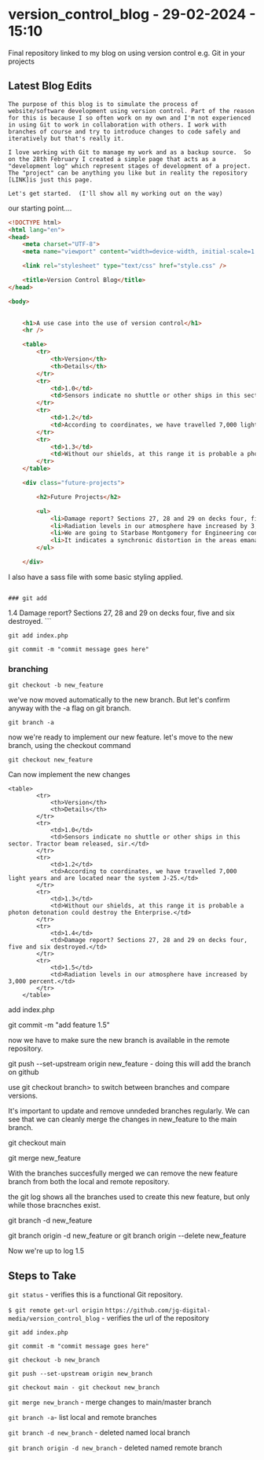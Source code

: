 # version_control_blog - 29-02-2024 - 15:10
Final repository linked to my blog on using version control e.g. Git in your projects


## Latest Blog Edits

```
The purpose of this blog is to simulate the process of website/software development using version control. Part of the reason for this is because I so often work on my own and I'm not experienced in using Git to work in collaboration with others. I work with branches of course and try to introduce changes to code safely and iteratively but that's really it.  

I love working with Git to manage my work and as a backup source.  So on the 28th February I created a simple page that acts as a "development log" which represent stages of development of a project.  The "project" can be anything you like but in reality the repository  [LINK]is just this page.

Let's get started.  (I'll show all my working out on the way)
```

our starting point....



```html
<!DOCTYPE html>
<html lang="en">
<head>
    <meta charset="UTF-8">
    <meta name="viewport" content="width=device-width, initial-scale=1.0">

    <link rel="stylesheet" type="text/css" href="style.css" />

    <title>Version Control Blog</title>
</head>

<body>
    

    <h1>A use case into the use of version control</h1>
    <hr />

    <table>
        <tr>
            <th>Version</th>
            <th>Details</th> 
        </tr>
        <tr>
            <td>1.0</td>
            <td>Sensors indicate no shuttle or other ships in this sector. Tractor beam released, sir.</td> 
        </tr>
        <tr>
            <td>1.2</td>
            <td>According to coordinates, we have travelled 7,000 light years and are located near the system J-25.</td>
        </tr>
        <tr>
            <td>1.3</td>
            <td>Without our shields, at this range it is probable a photon detonation could destroy the Enterprise.</td>
        </tr>
    </table>

    <div class="future-projects">

        <h2>Future Projects</h2>

        <ul>
            <li>Damage report? Sections 27, 28 and 29 on decks four, five and six destroyed.</li>
            <li>Radiation levels in our atmosphere have increased by 3,000 percent. </li>
            <li>We are going to Starbase Montgomery for Engineering consultations prompted by minor read-out anomalies.</li>
            <li>It indicates a synchronic distortion in the areas emanating triolic waves.</li>
        </ul>

    </div>

```
I also have a sass file with some basic styling applied. 
```

### git add 

```

<tr>
    <td>1.4</td>
    <td>Damage report? Sections 27, 28 and 29 on decks four, five and six destroyed.</tr>
</tr>
```

```git add index.php```

```git commit -m "commit message goes here"```

### branching

```git checkout -b new_feature```

we've now moved automatically to the new branch. But let's confirm anyway with the -a flag on git branch.

```git branch -a```

now we're ready to implement our new feature. let's move to the new branch, using the checkout command

```git checkout new_feature```

Can now implement the new changes 

```
<table>
        <tr>
            <th>Version</th>
            <th>Details</th> 
        </tr>
        <tr>
            <td>1.0</td>
            <td>Sensors indicate no shuttle or other ships in this sector. Tractor beam released, sir.</td> 
        </tr>
        <tr>
            <td>1.2</td>
            <td>According to coordinates, we have travelled 7,000 light years and are located near the system J-25.</td>
        </tr>
        <tr>
            <td>1.3</td>
            <td>Without our shields, at this range it is probable a photon detonation could destroy the Enterprise.</td>
        </tr>
        <tr>
            <td>1.4</td>
            <td>Damage report? Sections 27, 28 and 29 on decks four, five and six destroyed.</td>
        </tr>
        <tr>
            <td>1.5</td>
            <td>Radiation levels in our atmosphere have increased by 3,000 percent.</td>
        </tr>
    </table>
```

add index.php

git commit -m "add feature 1.5"

now we have to make sure the new branch is available in the remote repository. 

git push --set-upstream origin new_feature  - doing this will add the branch on github

use git checkout branch> to switch between branches and compare versions. 

It's important to update and remove unndeded branches regularly.  We can see that we can cleanly merge the changes in new_feature to the main branch.

git checkout main

git merge new_feature

With the branches succesfully merged we can remove the new feature branch from both the local and remote repository.


the git log shows all the branches used to create this new feature, but only while those bracnches exist.



git branch -d new_feature


git branch origin -d new_feature or git branch origin --delete new_feature

Now we're up to log 1.5




## Steps to Take

`git status` - verifies this is a functional Git repository.

`$ git remote get-url origin`
`https://github.com/jg-digital-media/version_control_blog` - verifies the url of the repository


```git add index.php```

```git commit -m "commit message goes here"```

```git checkout -b new_branch```

```git push --set-upstream origin new_branch```

```git checkout main - git checkout new_branch```

```git merge new_branch``` - merge changes to main/master branch

```git branch -a```- list local and remote branches

```git branch -d new_branch``` - deleted named local branch

```git branch origin -d new_branch``` - deleted named remote branch

``````